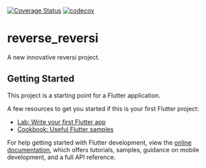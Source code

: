 [![Coverage Status](https://coveralls.io/repos/github/yusei88/reverse-reversi/badge.svg)](https://coveralls.io/github/yusei88/reverse-reversi)
[![codecov](https://codecov.io/gh/yusei88/reverse-reversi/branch/main/graph/badge.svg?token=WCLE03H9XO)](https://codecov.io/gh/yusei88/reverse-reversi)

# reverse_reversi

A new innovative reversi project.

## Getting Started

This project is a starting point for a Flutter application.

A few resources to get you started if this is your first Flutter project:

- [Lab: Write your first Flutter app](https://docs.flutter.dev/get-started/codelab)
- [Cookbook: Useful Flutter samples](https://docs.flutter.dev/cookbook)

For help getting started with Flutter development, view the
[online documentation](https://docs.flutter.dev/), which offers tutorials,
samples, guidance on mobile development, and a full API reference.

